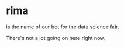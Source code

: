 # rima

is the name of our bot for the data science fair.

There's not a lot going on here right now. 
